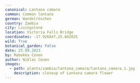 ```yaml
---
canonical: Lantana camara
common: Common lantana
german: Wandelröschen
country: Zambia
city: Livingstone
location: Victoria Falls Bridge
coordinates: -17.926847,25.862025
wild: True
botanical_garden: False
date: 25.09.2023
by: Rebekka Conen
author: Niklas Conen
images:
  - path: plants/zambia/lantana_camara/lantana_camara_1.jpg
    description: closeup of Lantana camara flower
---
```

